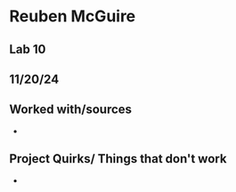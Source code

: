 # Reuben McGuire
## Lab 10
## 11/20/24
## Worked with/sources 
* 
## Project Quirks/ Things that don't work
* 